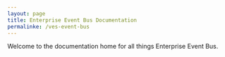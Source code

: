 ```yaml
---
layout: page
title: Enterprise Event Bus Documentation
permalinke: /ves-event-bus
---
```


Welcome to the documentation home for all things Enterprise Event Bus.
